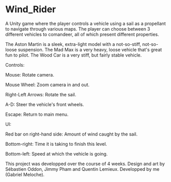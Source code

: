 # Wind_Rider
A Unity game where the player controls a vehicle using a sail as a propellant to navigate through various maps. The player can choose between 3 different vehicles to comandeer, all of which present different properties.

The Aston Martin is a sleek, extra-light model with a not-so-stiff, not-so-loose suspension.
The Mad Max is a very heavy, loose vehicle that's great fun to pilot.
The Wood Car is a very stiff, but fairly stable vehicle.

Controls:

  Mouse: Rotate camera.

  Mouse Wheel: Zoom camera in and out.

  Right-Left Arrows: Rotate the sail.

  A-D: Steer the vehicle's front wheels.

  Escape: Return to main menu.

UI:

  Red bar on right-hand side: Amount of wind caught by the sail.
  
  Bottom-right: Time it is taking to finish this level.
  
  Bottom-left: Speed at which the vehicle is going.
  
This project was developped over the course of 4 weeks. Design and art by Sébastien Oddon, Jimmy Pham and Quentin Lemieux. Developped by me (Gabriel Meloche).
